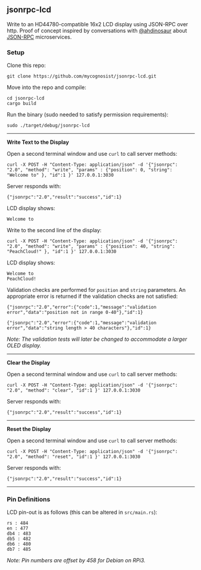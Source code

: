 ## jsonrpc-lcd

Write to an HD44780-compatible 16x2 LCD display using JSON-RPC over http. Proof of concept inspired by conversations with [@ahdinosaur](https://github.com/ahdinosaur) about [JSON-RPC](https://www.jsonrpc.org/specification) microservices.

### Setup

Clone this repo:

`git clone https://github.com/mycognosist/jsonrpc-lcd.git`

Move into the repo and compile:

`cd jsonrpc-lcd`  
`cargo build`

Run the binary (sudo needed to satisfy permission requirements):

`sudo ./target/debug/jsonrpc-lcd`

-----

**Write Text to the Display**

Open a second terminal window and use `curl` to call server methods:

`curl -X POST -H "Content-Type: application/json" -d '{"jsonrpc": "2.0", "method": "write", "params" : {"position": 0, "string": "Welcome to" }, "id":1 }' 127.0.0.1:3030`

Server responds with:

`{"jsonrpc":"2.0","result":"success","id":1}`

LCD display shows:

`Welcome to`

Write to the second line of the display:

`curl -X POST -H "Content-Type: application/json" -d '{"jsonrpc": "2.0", "method": "write", "params" : {"position": 40, "string": "PeachCloud!" }, "id":1 }' 127.0.0.1:3030`

LCD display shows:

`Welcome to`  
`PeachCloud!`

Validation checks are performed for `position` and `string` parameters. An appropriate error is returned if the validation checks are not satisfied:

`{"jsonrpc":"2.0","error":{"code":1,"message":"validation error","data":"position not in range 0-40"},"id":1}`

`{"jsonrpc":"2.0","error":{"code":1,"message":"validation error","data":"string length > 40 characters"},"id":1}`

_Note: The validation tests will later be changed to accommodate a larger OLED display._

-----

**Clear the Display**

Open a second terminal window and use `curl` to call server methods:

`curl -X POST -H "Content-Type: application/json" -d '{"jsonrpc": "2.0", "method": "clear", "id":1 }' 127.0.0.1:3030`

Server responds with:

`{"jsonrpc":"2.0","result":"success","id":1}`

-----

**Reset the Display**

Open a second terminal window and use `curl` to call server methods:

`curl -X POST -H "Content-Type: application/json" -d '{"jsonrpc": "2.0", "method": "reset", "id":1 }' 127.0.0.1:3030`

Server responds with:

`{"jsonrpc":"2.0","result":"success","id":1}`

-----

### Pin Definitions

LCD pin-out is as follows (this can be altered in `src/main.rs`):

`rs : 484`  
`en : 477`  
`db4 : 483`  
`db5 : 482`  
`db6 : 480`  
`db7 : 485`

_Note: Pin numbers are offset by 458 for Debian on RPi3._
